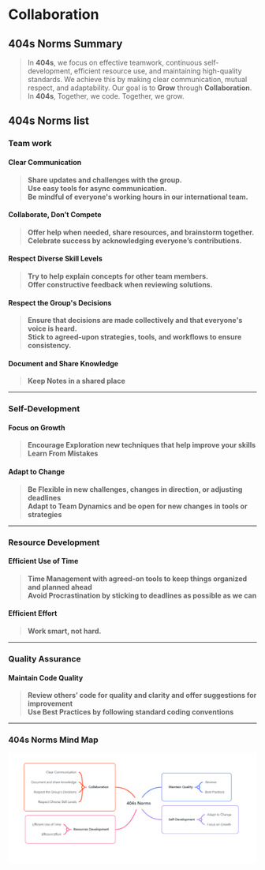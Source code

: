 # Collaboration

## 404s Norms Summary

> In **404s**, we focus on effective teamwork, continuous self-development,
> efficient resource use, and maintaining high-quality standards. We achieve
> this by making clear communication, mutual respect, and adaptability.
> Our goal is to **Grow** through **Collaboration**.\
> In **404s**, Together, we code. Together, we grow.

<!-- group norms summary -->

<!-- group norms list -->
## 404s Norms list

### Team work

#### Clear Communication

> **Share updates and challenges with the group.**\
> **Use easy tools for async communication.**\
> **Be mindful of everyone's working hours in our international team.**

#### Collaborate, Don’t Compete

> **Offer help when needed, share resources, and brainstorm together.**\
> **Celebrate success by acknowledging everyone’s contributions.**

#### Respect Diverse Skill Levels

> **Try to help explain concepts for other team members.**\
> **Offer constructive feedback when reviewing solutions.**

#### Respect the Group's Decisions

> **Ensure that decisions are made collectively and that everyone's voice is heard.**\
> **Stick to agreed-upon strategies, tools, and workflows to ensure consistency.**

#### Document and Share Knowledge

> **Keep Notes in a shared place**
---

### Self-Development

#### Focus on Growth

> **Encourage Exploration new techniques that help improve your skills**\
> **Learn From Mistakes**

#### Adapt to Change

> **Be Flexible in new challenges, changes in direction, or adjusting deadlines**\
> **Adapt to Team Dynamics and be open for new changes in tools or strategies**
---

### Resource Development

#### Efficient Use of Time

> **Time Management with agreed-on tools to keep things organized and planned ahead**\
> **Avoid Procrastination by sticking to deadlines as possible as we can**

#### Efficient Effort

> **Work smart, not hard.**

---

### Quality Assurance

#### Maintain Code Quality

> **Review others’ code for quality and clarity and offer suggestions for improvement**\
> **Use Best Practices by following standard coding conventions**

---

### 404s Norms Mind Map

![image](../assets/norms-mindmap.png)
